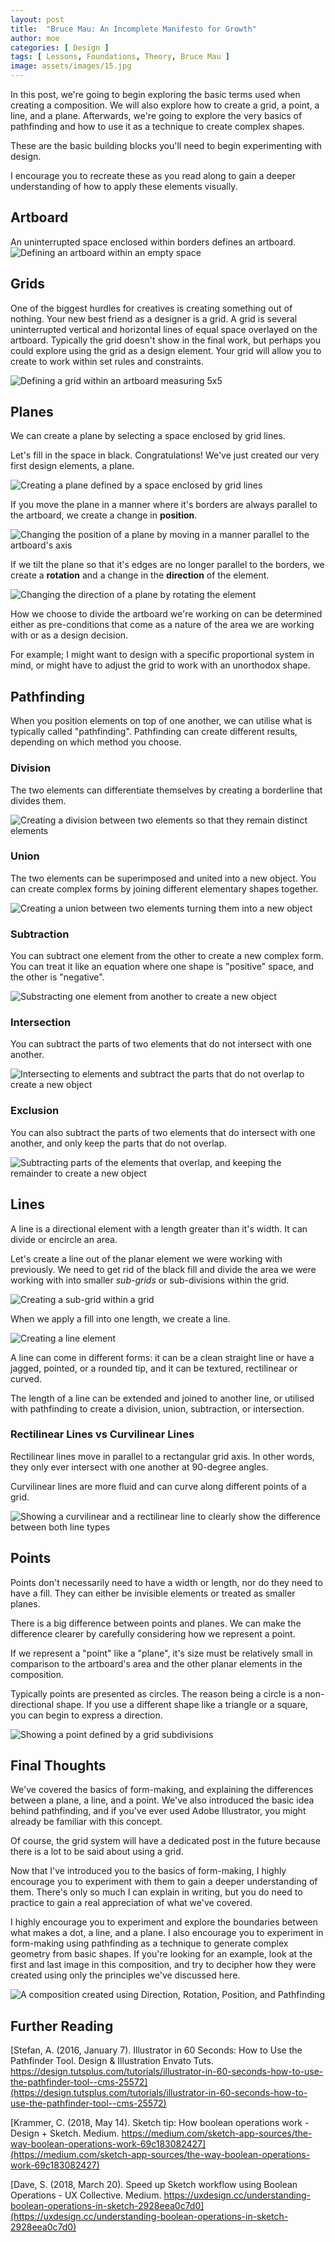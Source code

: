 ```yaml
---
layout: post
title:  "Bruce Mau: An Incomplete Manifesto for Growth"
author: moe
categories: [ Design ]
tags: [ Lessons, Foundations, Theory, Bruce Mau ]
image: assets/images/15.jpg
---
```

In this post, we're going to begin exploring the basic terms used when creating a composition. We will also explore how to create a grid, a point, a line, and a plane. Afterwards, we're going to explore the very basics of pathfinding and how to use it as a technique to create complex shapes.

These are the basic building blocks you'll need to begin experimenting with design.

I encourage you to recreate these as you read along to gain a deeper understanding of how to apply these elements visually.

## Artboard
An uninterrupted space enclosed within borders defines an artboard.
![Defining an artboard within an empty space](/assets/images/pathfinding/1.png "Creating an Artboard")



## Grids
One of the biggest hurdles for creatives is creating something out of nothing. Your new best friend as a designer is a grid. A grid is several uninterrupted vertical and horizontal lines of equal space overlayed on the artboard. Typically the grid doesn't show in the final work, but perhaps you could explore using the grid as a design element. Your grid will allow you to create to work within set rules and constraints.

![Defining a grid within an artboard measuring 5x5](/assets/images/pathfinding/2.png "Creating a Grid")



## Planes
We can create a plane by selecting a space enclosed by grid lines.

Let's fill in the space in black. Congratulations! We've just created our very first design elements, a plane.

![Creating a plane defined by a space enclosed by grid lines](/assets/images/pathfinding/3.png "Creating a Plane")

If you move the plane in a manner where it's borders are always parallel to the artboard, we create a change in **position**.

![Changing the position of a plane by moving in a manner parallel to the artboard's axis](/assets/images/pathfinding/4.png "Changing Position of a Plane")


If we tilt the plane so that it's edges are no longer parallel to the borders, we create a **rotation** and a change in the **direction** of the element.

![Changing the direction of a plane by rotating the element](/assets/images/pathfinding/5.png "Changing the Direction of a Plane")

How we choose to divide the artboard we're working on can be determined either as pre-conditions that come as a nature of the area we are working with or as a design decision.

For example; I might want to design with a specific proportional system in mind, or might have to adjust the grid to work with an unorthodox shape.



## Pathfinding
When you position elements on top of one another, we can utilise what is typically called "pathfinding".  Pathfinding can create different results, depending on which method you choose.

### Division
The two elements can differentiate themselves by creating a borderline that divides them.

![Creating a division between two elements so that they remain distinct elements](/assets/images/pathfinding/6.png "Pathfinding using Division")




### Union
The two elements can be superimposed and united into a new object. You can create complex forms by joining different elementary shapes together.

![Creating a union between two elements turning them into a new object](/assets/images/pathfinding/7.png "Pathfinding using Union")


### Subtraction
You can subtract one element from the other to create a new complex form. You can treat it like an equation where one shape is "positive" space, and the other is "negative".

![Substracting one element from another to create a new object](/assets/images/pathfinding/8.png "Pathfinding using Subtraction")


### Intersection
You can subtract the parts of two elements that do not intersect with one another.

![Intersecting to elements and subtract the parts that do not overlap to create a new object](/assets/images/pathfinding/9.png "Pathfinding using Intersection")



### Exclusion
You can also subtract the parts of two elements that do intersect with one another, and only keep the parts that do not overlap.

![Subtracting parts of the elements that overlap, and keeping the remainder to create a new object](/assets/images/pathfinding/10.png "Pathfinding using Exclusion")

## Lines

A line is a directional element with a length greater than it's width. It can divide or encircle an area.

Let's create a line out of the planar element we were working with previously. We need to get rid of the black fill and divide the area we were working with into smaller *sub-grids* or sub-divisions within the grid.

![Creating a sub-grid within a grid](/assets/images/pathfinding/11.png "Sub-grids")

When we apply a fill into one length, we create a line.

![Creating a line element](/assets/images/pathfinding/12.png "Lines")

A line can come in different forms: it can be a clean straight line or have a jagged, pointed, or a rounded tip, and it can be textured, rectilinear or curved.

The length of a line can be extended and joined to another line, or utilised with pathfinding to create a division, union, subtraction, or intersection.



### Rectilinear Lines vs Curvilinear Lines
Rectilinear lines move in parallel to a rectangular grid axis. In other words, they only ever intersect with one another at 90-degree angles.

Curvilinear lines are more fluid and can curve along different points of a grid.

![Showing a curvilinear and a rectilinear line to clearly show the difference between both line types](/assets/images/pathfinding/13.png "Curvilinear vs Rectilinear Lines")



## Points
Points don't necessarily need to have a width or length, nor do they need to have a fill. They can either be invisible elements or treated as smaller planes.

There is a big difference between points and planes. We can make the difference clearer by carefully considering how we represent a point.

If we represent a "point" like a "plane", it's size must be relatively small in comparison to the artboard's area and the other planar elements in the composition.

Typically points are presented as circles. The reason being a circle is a non-directional shape. If you use a different shape like a triangle or a square, you can begin to express a direction.

![Showing a point defined by a grid subdivisions](/assets/images/pathfinding/14.png "Point")


## Final Thoughts
We've covered the basics of form-making, and explaining the differences between a plane, a line, and a point. We've also introduced the basic idea behind pathfinding, and if you've ever used Adobe Illustrator, you might already be familiar with this concept.

Of course, the grid system will have a dedicated post in the future because there is a lot to be said about using a grid.

Now that I've introduced you to the basics of form-making, I highly encourage you to experiment with them to gain a deeper understanding of them. There's only so much I can explain in writing, but you do need to practice to gain a real appreciation of what we've covered.

I highly encourage you to experiment and explore the boundaries between what makes a dot, a line, and a plane. I also encourage you to experiment in form-making using pathfinding as a technique to generate complex geometry from basic shapes. If you're looking for an example, look at the first and last image in this composition, and try to decipher how they were created using only the principles we've discussed here.

![A composition created using Direction, Rotation, Position, and Pathfinding](/assets/images/pathfinding/15.png "Composition")

## Further Reading
[Stefan, A. (2016, January 7). Illustrator in 60 Seconds: How to Use the Pathfinder Tool. Design & Illustration Envato Tuts. https://design.tutsplus.com/tutorials/illustrator-in-60-seconds-how-to-use-the-pathfinder-tool--cms-25572](https://design.tutsplus.com/tutorials/illustrator-in-60-seconds-how-to-use-the-pathfinder-tool--cms-25572)

[Krammer, C. (2018, May 14). Sketch tip: How boolean operations work - Design + Sketch. Medium. https://medium.com/sketch-app-sources/the-way-boolean-operations-work-69c183082427](https://medium.com/sketch-app-sources/the-way-boolean-operations-work-69c183082427)

[Dave, S. (2018, March 20). Speed up Sketch workflow using Boolean Operations - UX Collective. Medium. https://uxdesign.cc/understanding-boolean-operations-in-sketch-2928eea0c7d0](https://uxdesign.cc/understanding-boolean-operations-in-sketch-2928eea0c7d0)
